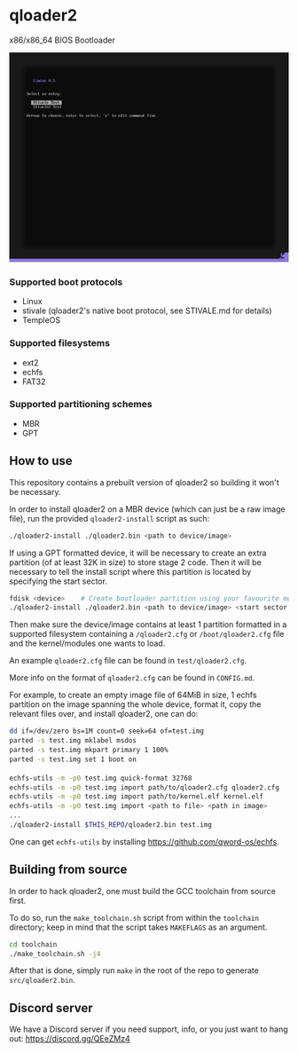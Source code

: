 # qloader2
x86/x86_64 BIOS Bootloader

![Reference screenshot](/screenshot.png?raw=true "Reference screenshot")

### Supported boot protocols
* Linux
* stivale (qloader2's native boot protocol, see STIVALE.md for details)
* TempleOS

### Supported filesystems
* ext2
* echfs
* FAT32

### Supported partitioning schemes
* MBR
* GPT

## How to use
This repository contains a prebuilt version of qloader2 so building it won't
be necessary.

In order to install qloader2 on a MBR device (which can just be a raw image file),
run the provided `qloader2-install` script as such:

```bash
./qloader2-install ./qloader2.bin <path to device/image>
```

If using a GPT formatted device, it will be necessary to create an extra partition
(of at least 32K in size) to store stage 2 code. Then it will be necessary to tell
the install script where this partition is located by specifying the start sector.

```bash
fdisk <device>    # Create bootloader partition using your favourite method
./qloader2-install ./qloader2.bin <path to device/image> <start sector of boot partition>
```

Then make sure the device/image contains at least 1 partition formatted in
a supported filesystem containing a `/qloader2.cfg` or `/boot/qloader2.cfg` file
and the kernel/modules one wants to load.

An example `qloader2.cfg` file can be found in `test/qloader2.cfg`.

More info on the format of `qloader2.cfg` can be found in `CONFIG.md`.

For example, to create an empty image file of 64MiB in size, 1 echfs partition
on the image spanning the whole device, format it, copy the relevant files over,
and install qloader2, one can do:

```bash
dd if=/dev/zero bs=1M count=0 seek=64 of=test.img
parted -s test.img mklabel msdos
parted -s test.img mkpart primary 1 100%
parted -s test.img set 1 boot on

echfs-utils -m -p0 test.img quick-format 32768
echfs-utils -m -p0 test.img import path/to/qloader2.cfg qloader2.cfg
echfs-utils -m -p0 test.img import path/to/kernel.elf kernel.elf
echfs-utils -m -p0 test.img import <path to file> <path in image>
...
./qloader2-install $THIS_REPO/qloader2.bin test.img

```

One can get `echfs-utils` by installing https://github.com/qword-os/echfs.

## Building from source
In order to hack qloader2, one must build the GCC toolchain from source first.

To do so, run the `make_toolchain.sh` script from within the `toolchain` directory;
keep in mind that the script takes `MAKEFLAGS` as an argument.

```bash
cd toolchain
./make_toolchain.sh -j4
```

After that is done, simply run `make` in the root of the repo to generate
`src/qloader2.bin`.

## Discord server
We have a Discord server if you need support, info, or you just want to
hang out: https://discord.gg/QEeZMz4
